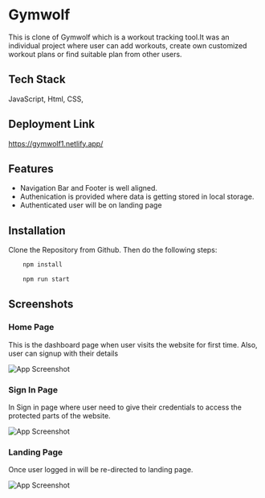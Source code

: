 # Gymwolf
This is clone of Gymwolf which is a workout tracking tool.It was an individual project where user can add workouts, create own customized workout plans or 
find suitable plan from other users.



## Tech Stack

JavaScript, Html, CSS, 



## Deployment Link
https://gymwolf1.netlify.app/



## Features

- Navigation Bar and Footer is well aligned.
- Authenication is provided where data is getting stored in local storage.
- Authenticated user will be on landing page



## Installation

Clone the Repository from Github. Then do the following steps:

```bash
    npm install

    npm run start
```



## Screenshots

 ### Home Page
 
 This is the dashboard page when user visits the website for first time. Also, user can signup with their details
 
  ![App Screenshot](https://i.postimg.cc/XYdt8Rnz/gymwolf-dashboard-capture.png)
 
 
 
 ### Sign In Page
 
 In Sign in page where user need to give their credentials to access the protected parts of the website.
 
  ![App Screenshot](https://i.postimg.cc/mDHdLMh6/gymwolf-signin-capture.png)
 
 
 
 ### Landing Page
 
 Once user logged in will be re-directed to landing page.
 
  ![App Screenshot](https://i.postimg.cc/L5SVmbcn/gymwolf-landing-capture.png)
